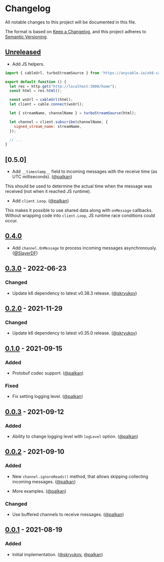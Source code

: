 # Changelog

All notable changes to this project will be documented in this file.

The format is based on [Keep a Changelog],
and this project adheres to [Semantic Versioning].

## [Unreleased]

- Add JS helpers.

```js
import { cableUrl, turboStreamSource } from 'https://anycable.io/xk6-cable/jslib/k6-rails/0.1.0/index.js'

export default function () {
  let res = http.get("http://localhost:3000/home");
  const html = res.html();

  const wsUrl = cableUrl(html);
  let client = cable.connect(wsUrl);

  let { streamName, channelName } = turboStreamSource(html);

  let channel = client.subscribe(channelName, {
    signed_stream_name: streamName,
  });

  // ...
}
```

## [0.5.0]

- Add `__timestamp__` field to incoming messages with the receive time (as UTC milliseconds). ([@palkan][])

This should be used to determine the actual time when the message was received (not when it reached JS runtime).

- Add `client.Loop`. ([@palkan][])

This makes it possible to use shared data along with `onMessage` callbacks.
Without wrapping code into `client.Loop`, JS runtime race conditions could occur.

## [0.4.0]

- Add `channel.OnMessage` to process incoming messages asynchronously. ([@SlayerDF][])

## [0.3.0] - 2022-06-23

### Changed

- Update k6 dependency to latest v0.38.3 release. ([@skryukov])

## [0.2.0] - 2021-11-29

### Changed

- Update k6 dependency to latest v0.35.0 release. ([@skryukov])

## [0.1.0] - 2021-09-15

### Added

- Protobuf codec support. ([@palkan])

### Fixed

- Fix setting logging level. ([@palkan])

## [0.0.3] - 2021-09-12

### Added

- Ability to change logging level with `logLevel` option. ([@palkan])

## [0.0.2] - 2021-09-10

### Added

- New `channel.ignoreReads()` method, that allows skipping collecting incoming messages. ([@palkan])

- More examples. ([@palkan])

### Changed

- Use buffered channels to receive messages. ([@palkan])

## [0.0.1] - 2021-08-19

### Added

- Initial implementation. ([@skryukov], [@palkan])

[@skryukov]: https://github.com/skryukov
[@palkan]: https://github.com/palkan
[@SlayerDF]: https://github.com/SlayerDF

[Unreleased]: https://github.com/anycable/xk6-cable/compare/v0.4.0...HEAD
[0.4.0]: https://github.com/anycable/xk6-cable/compare/v0.3.0...v0.4.0
[0.3.0]: https://github.com/anycable/xk6-cable/compare/v0.2.0...v0.3.0
[0.2.0]: https://github.com/anycable/xk6-cable/compare/v0.1.0...v0.2.0
[0.1.0]: https://github.com/anycable/xk6-cable/compare/v0.0.3...v0.1.0
[0.0.3]: https://github.com/anycable/xk6-cable/compare/v0.0.2...v0.0.3
[0.0.2]: https://github.com/anycable/xk6-cable/compare/v0.0.1...v0.0.2
[0.0.1]: https://github.com/anycable/xk6-cable/releases/tag/v0.0.1

[Keep a Changelog]: https://keepachangelog.com/en/1.0.0/
[Semantic Versioning]: https://semver.org/spec/v2.0.0.html
